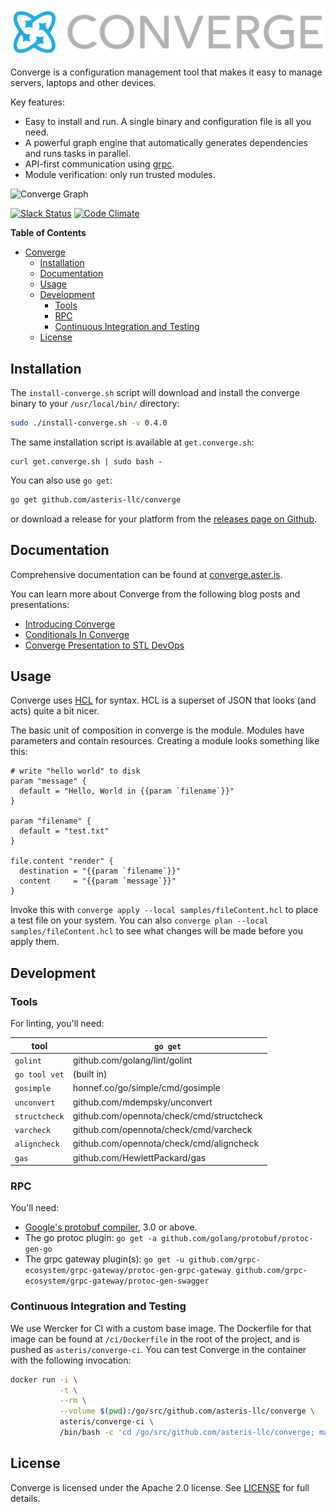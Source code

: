 
![Converge Logo](docs/static/images/logo/converge_logo.png)

Converge is a configuration management tool that makes it easy to manage servers,
laptops and other devices.

Key features:

- Easy to install and run. A single binary and configuration file is all you need.
- A powerful graph engine that automatically generates dependencies and
runs tasks in parallel.
- API-first communication using [grpc](http://grpc.io).
- Module verification: only run trusted modules.

![Converge Graph](examples/docker-swarm-mode/graphs/main.png)

[![Slack Status](http://converge-slack.aster.is/badge.svg)](http://converge-slack.aster.is)
[![Code Climate](https://codeclimate.com/github/asteris-llc/converge/badges/gpa.svg)](https://codeclimate.com/github/asteris-llc/converge)

<!-- markdown-toc start - Don't edit this section. Run M-x markdown-toc-generate-toc again -->
**Table of Contents**

- [Converge](#converge)
    - [Installation](#installation)
    - [Documentation](#documentation)
    - [Usage](#usage)
    - [Development](#development)
        - [Tools](#tools)
        - [RPC](#rpc)
        - [Continuous Integration and Testing](#continuous-integration-and-testing)
    - [License](#license)

<!-- markdown-toc end -->

## Installation

The `install-converge.sh` script will download and install the converge binary
to your `/usr/local/bin/` directory:

```sh
sudo ./install-converge.sh -v 0.4.0
```

The same installation script is available at `get.converge.sh`:

```shell
curl get.converge.sh | sudo bash -
```

You can also use `go get`:

```sh
go get github.com/asteris-llc/converge
```

or download a release for your platform from the
[releases page on Github](https://github.com/asteris-llc/converge/releases).

## Documentation

Comprehensive documentation can be found at [converge.aster.is](http://converge.aster.is). 

You can learn more about Converge from the following blog posts and presentations:

- [Introducing Converge](http://aster.is/blog/2016/11/23/introducing-converge/)
- [Conditionals In Converge](http://aster.is/blog/2016/10/17/building-reusable-modules-with-conditionals/)
- [Converge Presentation to STL DevOps](https://speakerdeck.com/stevendborrelli/converge-2)

## Usage

Converge uses [HCL](https://github.com/hashicorp/hcl) for syntax. HCL is a
superset of JSON that looks (and acts) quite a bit nicer.

The basic unit of composition in converge is the module. Modules have parameters
and contain resources. Creating a module looks something like this:

```hcl
# write "hello world" to disk
param "message" {
  default = "Hello, World in {{param `filename`}}"
}

param "filename" {
  default = "test.txt"
}

file.content "render" {
  destination = "{{param `filename`}}"
  content     = "{{param `message`}}"
}
```

Invoke this with `converge apply --local samples/fileContent.hcl` to place
a test file on your system. You can also `converge plan --local
samples/fileContent.hcl` to see what changes will be made before you apply them.

## Development

### Tools

For linting, you'll need:

tool | `go get`
---- | --------
 `golint` | github.com/golang/lint/golint
`go tool vet` | (built in)
`gosimple` | honnef.co/go/simple/cmd/gosimple
`unconvert` | github.com/mdempsky/unconvert
`structcheck` | github.com/opennota/check/cmd/structcheck
`varcheck` | github.com/opennota/check/cmd/varcheck
`aligncheck` | github.com/opennota/check/cmd/aligncheck
`gas` | github.com/HewlettPackard/gas

### RPC

You'll need:

- [Google's protobuf compiler](https://github.com/google/protobuf/releases), 3.0
  or above.
- The go protoc plugin: `go get -a github.com/golang/protobuf/protoc-gen-go`
- The grpc gateway plugin(s): `go get -u github.com/grpc-ecosystem/grpc-gateway/protoc-gen-grpc-gateway github.com/grpc-ecosystem/grpc-gateway/protoc-gen-swagger`

### Continuous Integration and Testing

We use Wercker for CI with a custom base image. The Dockerfile for that image
can be found at `/ci/Dockerfile` in the root of the project, and is pushed as
`asteris/converge-ci`. You can test Converge in the container with the
following invocation:

```sh
docker run -i \
           -t \
           --rm \
           --volume $(pwd):/go/src/github.com/asteris-llc/converge \
           asteris/converge-ci \
           /bin/bash -c 'cd /go/src/github.com/asteris-llc/converge; make test'
```

## License

Converge is licensed under the Apache 2.0 license. See [LICENSE](LICENSE) for
full details.
